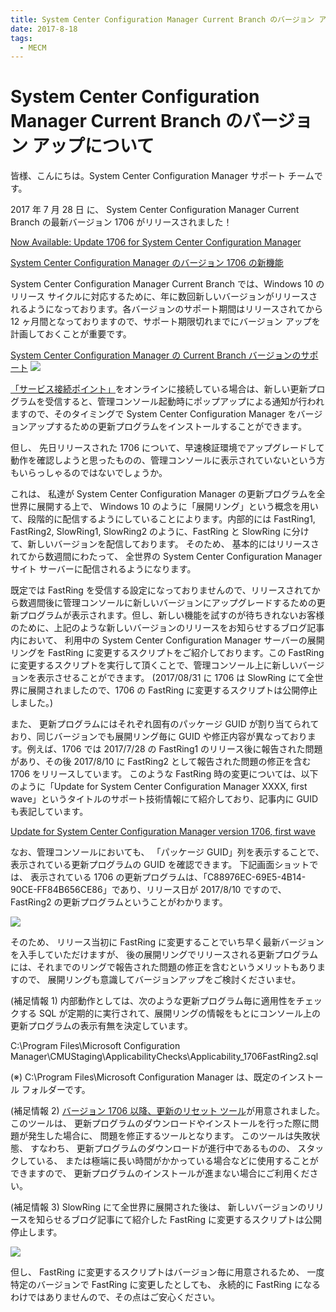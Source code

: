 ```yaml
---
title: System Center Configuration Manager Current Branch のバージョン アップについて
date: 2017-8-18
tags:
  - MECM
---
```


# System Center Configuration Manager Current Branch のバージョン アップについて

皆様、こんにちは。System Center Configuration Manager サポート チームです。

2017 年 7 月 28 日 に、 System Center Configuration Manager Current Branch の最新バージョン 1706 がリリースされました！

[Now Available: Update 1706 for System Center Configuration Manager](https://techcommunity.microsoft.com/t5/configuration-manager-archive/now-available-update-1706-for-system-center-configuration/ba-p/274258)

[System Center Configuration Manager のバージョン 1706 の新機能](https://docs.microsoft.com/ja-jp/mem/configmgr/core/plan-design/changes/whats-new-in-version-1706)

System Center Configuration Manager Current Branch では、Windows 10 のリリース サイクルに対応するために、年に数回新しいバージョンがリリースされるようになっております。各バージョンのサポート期間はリリースされてから 12 ヶ月間となっておりますので、サポート期限切れまでにバージョン アップを計画しておくことが重要です。


[System Center Configuration Manager の Current Branch バージョンのサポート](https://docs.microsoft.com/ja-jp/mem/configmgr/core/servers/manage/current-branch-versions-supported)
![](./20170208_01/20170208_01_01.png)

[「サービス接続ポイント」](https://docs.microsoft.com/ja-jp/mem/configmgr/core/servers/deploy/configure/about-the-service-connection-point)をオンラインに接続している場合は、新しい更新プログラムを受信すると、管理コンソール起動時にポップアップによる通知が行われますので、そのタイミングで System Center Configuration Manager  をバージョンアップするための更新プログラムをインストールすることができます。



但し、 先日リリースされた 1706 について、早速検証環境でアップグレードして動作を確認しようと思ったものの、管理コンソールに表示されていないという方もいらっしゃるのではないでしょうか。



これは、 私達が System Center Configuration Manager の更新プログラムを全世界に展開する上で、 Windows 10 のように「展開リング」という概念を用いて、段階的に配信するようにしていることによります。内部的には FastRing1, FastRing2, SlowRing1, SlowRing2 のように、FastRing と SlowRing に分けて、新しいバージョンを配信しております。 そのため、 基本的にはリリースされてから数週間にわたって、 全世界の System Center Configuration Manager サイト サーバーに配信されるようになります。

 

既定では FastRing を受信する設定になっておりませんので、リリースされてから数週間後に管理コンソールに新しいバージョンにアップグレードするための更新プログラムが表示されます。但し、新しい機能を試すのが待ちきれないお客様のために、上記のような新しいバージョンのリリースをお知らせするブログ記事内において、 利用中の System Center Configuration Manager サーバーの展開リングを FastRing に変更するスクリプトをご紹介しております。この FastRing に変更するスクリプトを実行して頂くことで、管理コンソール上に新しいバージョンを表示させることができます。 (2017/08/31 に 1706 は SlowRing にて全世界に展開されましたので、1706 の FastRing に変更するスクリプトは公開停止しました。) 



また、 更新プログラムにはそれぞれ固有のパッケージ GUID が割り当てられており、同じバージョンでも展開リング毎に GUID や修正内容が異なっております。例えば、1706 では 2017/7/28 の FastRing1 のリリース後に報告された問題があり、その後 2017/8/10 に FastRing2 として報告された問題の修正を含む 1706 をリリースしています。 このような FastRing 時の変更については、以下のように「Update for System Center Configuration Manager XXXX, first wave」というタイトルのサポート技術情報にて紹介しており、記事内に GUID も表記しています。


[Update for System Center Configuration Manager version 1706, first wave](https://support.microsoft.com/ja-jp/help/4039380/update-for-system-center-configuration-manager-version-1706-first-wave)


なお、管理コンソールにおいても、 「パッケージ GUID」列を表示することで、表示されている更新プログラムの GUID を確認できます。 下記画面ショットでは、 表示されている 1706 の更新プログラムは、「C88976EC-69E5-4B14-90CE-FF84B656CE86」であり、リリース日が 2017/8/10 ですので、FastRing2 の更新プログラムということがわかります。

![](./201708018_01/201708018_01_02.png)


そのため、 リリース当初に FastRing に変更することでいち早く最新バージョンを入手していただけますが、 後の展開リングでリリースされる更新プログラムには、それまでのリングで報告された問題の修正を含むというメリットもありますので、 展開リングも意識してバージョンアップをご検討くださいませ。

 

(補足情報 1)
内部動作としては、次のような更新プログラム毎に適用性をチェックする SQL が定期的に実行されて、展開リングの情報をもとにコンソール上の更新プログラムの表示有無を決定しています。

C:\Program Files\Microsoft Configuration Manager\CMUStaging\ApplicabilityChecks\Applicability_1706FastRing2.sql

(※)  C:\Program Files\Microsoft Configuration Manager は、既定のインストール フォルダーです。



(補足情報 2)
[バージョン 1706 以降、更新のリセット ツール](https://docs.microsoft.com/ja-jp/mem/configmgr/core/servers/manage/update-reset-tool)が用意されました。 このツールは、 更新プログラムのダウンロードやインストールを行った際に問題が発生した場合に、 問題を修正するツールとなります。 このツールは失敗状態、 すなわち、 更新プログラムのダウンロードが進行中であるものの、 スタックしている、 または極端に長い時間がかかっている場合などに使用することができますので、 更新プログラムのインストールが進まない場合にご利用ください。

 

(補足情報 3)
SlowRing にて全世界に展開された後は、 新しいバージョンのリリースを知らせるブログ記事にて紹介した FastRing に変更するスクリプトは公開停止します。

![](./201708018_01/201708018_01_03.png)


但し、 FastRing に変更するスクリプトはバージョン毎に用意されるため、 一度特定のバージョンで FastRing に変更したとしても、 永続的に FastRing になるわけではありませんので、その点はご安心ください。

